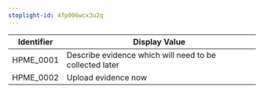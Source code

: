 ```yaml
---
stoplight-id: 4fp006wcx3u2q
---
```


Identifier  |  Display Value
------------|---------------------------------------------------------
HPME_0001   |  Describe evidence which will need to be collected later
HPME_0002   |  Upload evidence now